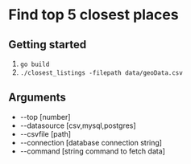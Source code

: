 # Find top 5 closest places

## Getting started

1. `go build`
2. `./closest_listings -filepath data/geoData.csv`

## Arguments

- --top [number]
- --datasource [csv,mysql,postgres]
- --csvfile [path]
- --connection [database connection string]
- --command [string command to fetch data]
